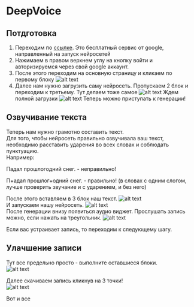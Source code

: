 # DeepVoice
## Потдготовка
1. Переходим по <a href="https://colab.research.google.com/github/SuperSuslik312/DeepVoice/blob/main/DeepVoice.ipynb" class="my-link">ссылке</a>. Это бесплатный сервис от google, направленный на запуск нейросетей
2. Нажимаем в правом верхнем углу на кнопку войти и авторизируемся через свой google аккаунт.
3. После этого переходим на основную страницу и кликаем по первому блоку
![alt text](https://i.imgur.com/yQRXiaB.png)
5. Далее нам нужно загрузить саму нейросеть. Пропускаем 2 блок и переходим к третьему.
Тут делаем тоже самое
![alt text](https://i.imgur.com/A0gdExq.png)
Ждем полной загрузки
![alt text](https://i.imgur.com/3RGsqwk.png)
Теперь можно приступать к генерации!
## Озвучивание текста
Теперь нам нужно грамотно составить текст.    
Для того, чтобы нейросеть правильно озвучивала ваш текст, необходимо расставить ударения во всех словах и соблюдать пунктуацию.    
Например:    

Падал прошлогодний снег. - неправильно!

П+адал прошлог+одний снег. - правильно! (в словах с одним слогом, лучше проверить звучание и с ударением, и без него)

После этого вставляем в 3 блок наш текст.
![alt text](https://i.imgur.com/vOFhRVx.png)   
И запускаем нашу нейросеть.
![alt text](https://i.imgur.com/k3OEKkl.png)    
После генерации внизу появиться аудио виджет. Прослушать запись можно, если нажать на треугольник.
![alt text](https://i.imgur.com/nfy2dvs.png)    

Если вас устраивает запись, то переходим к следующему шагу.
## Улачшение записи
Тут все предельно просто - выполните оставшиеся блоки.    
![alt text](https://i.imgur.com/tyIJ8fz.png)    

Далее скачиваем запись кликнув на 3 точки!    
![alt text](https://i.imgur.com/h5UPiNn.png)    

Вот и все
